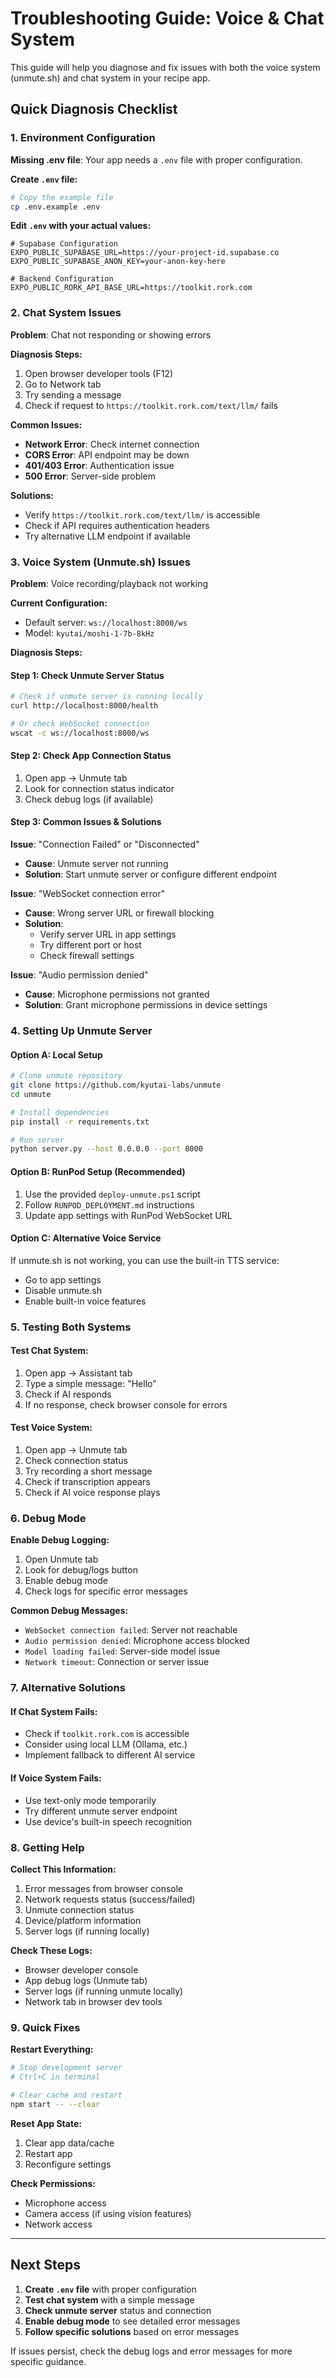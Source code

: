 # Troubleshooting Guide: Voice & Chat System

This guide will help you diagnose and fix issues with both the voice system (unmute.sh) and chat system in your recipe app.

## Quick Diagnosis Checklist

### 1. Environment Configuration

**Missing .env file**: Your app needs a `.env` file with proper configuration.

**Create `.env` file:**
```bash
# Copy the example file
cp .env.example .env
```

**Edit `.env` with your actual values:**
```env
# Supabase Configuration
EXPO_PUBLIC_SUPABASE_URL=https://your-project-id.supabase.co
EXPO_PUBLIC_SUPABASE_ANON_KEY=your-anon-key-here

# Backend Configuration  
EXPO_PUBLIC_RORK_API_BASE_URL=https://toolkit.rork.com
```

### 2. Chat System Issues

**Problem**: Chat not responding or showing errors

**Diagnosis Steps:**
1. Open browser developer tools (F12)
2. Go to Network tab
3. Try sending a message
4. Check if request to `https://toolkit.rork.com/text/llm/` fails

**Common Issues:**
- **Network Error**: Check internet connection
- **CORS Error**: API endpoint may be down
- **401/403 Error**: Authentication issue
- **500 Error**: Server-side problem

**Solutions:**
- Verify `https://toolkit.rork.com/text/llm/` is accessible
- Check if API requires authentication headers
- Try alternative LLM endpoint if available

### 3. Voice System (Unmute.sh) Issues

**Problem**: Voice recording/playback not working

**Current Configuration:**
- Default server: `ws://localhost:8000/ws`
- Model: `kyutai/moshi-1-7b-8kHz`

**Diagnosis Steps:**

#### Step 1: Check Unmute Server Status
```bash
# Check if unmute server is running locally
curl http://localhost:8000/health

# Or check WebSocket connection
wscat -c ws://localhost:8000/ws
```

#### Step 2: Check App Connection Status
1. Open app → Unmute tab
2. Look for connection status indicator
3. Check debug logs (if available)

#### Step 3: Common Issues & Solutions

**Issue**: "Connection Failed" or "Disconnected"
- **Cause**: Unmute server not running
- **Solution**: Start unmute server or configure different endpoint

**Issue**: "WebSocket connection error"
- **Cause**: Wrong server URL or firewall blocking
- **Solution**: 
  - Verify server URL in app settings
  - Try different port or host
  - Check firewall settings

**Issue**: "Audio permission denied"
- **Cause**: Microphone permissions not granted
- **Solution**: Grant microphone permissions in device settings

### 4. Setting Up Unmute Server

#### Option A: Local Setup
```bash
# Clone unmute repository
git clone https://github.com/kyutai-labs/unmute
cd unmute

# Install dependencies
pip install -r requirements.txt

# Run server
python server.py --host 0.0.0.0 --port 8000
```

#### Option B: RunPod Setup (Recommended)
1. Use the provided `deploy-unmute.ps1` script
2. Follow `RUNPOD_DEPLOYMENT.md` instructions
3. Update app settings with RunPod WebSocket URL

#### Option C: Alternative Voice Service
If unmute.sh is not working, you can use the built-in TTS service:
- Go to app settings
- Disable unmute.sh
- Enable built-in voice features

### 5. Testing Both Systems

#### Test Chat System:
1. Open app → Assistant tab
2. Type a simple message: "Hello"
3. Check if AI responds
4. If no response, check browser console for errors

#### Test Voice System:
1. Open app → Unmute tab
2. Check connection status
3. Try recording a short message
4. Check if transcription appears
5. Check if AI voice response plays

### 6. Debug Mode

**Enable Debug Logging:**
1. Open Unmute tab
2. Look for debug/logs button
3. Enable debug mode
4. Check logs for specific error messages

**Common Debug Messages:**
- `WebSocket connection failed`: Server not reachable
- `Audio permission denied`: Microphone access blocked
- `Model loading failed`: Server-side model issue
- `Network timeout`: Connection or server issue

### 7. Alternative Solutions

#### If Chat System Fails:
- Check if `toolkit.rork.com` is accessible
- Consider using local LLM (Ollama, etc.)
- Implement fallback to different AI service

#### If Voice System Fails:
- Use text-only mode temporarily
- Try different unmute server endpoint
- Use device's built-in speech recognition

### 8. Getting Help

**Collect This Information:**
1. Error messages from browser console
2. Network requests status (success/failed)
3. Unmute connection status
4. Device/platform information
5. Server logs (if running locally)

**Check These Logs:**
- Browser developer console
- App debug logs (Unmute tab)
- Server logs (if running unmute locally)
- Network tab in browser dev tools

### 9. Quick Fixes

**Restart Everything:**
```bash
# Stop development server
# Ctrl+C in terminal

# Clear cache and restart
npm start -- --clear
```

**Reset App State:**
1. Clear app data/cache
2. Restart app
3. Reconfigure settings

**Check Permissions:**
- Microphone access
- Camera access (if using vision features)
- Network access

---

## Next Steps

1. **Create `.env` file** with proper configuration
2. **Test chat system** with a simple message
3. **Check unmute server** status and connection
4. **Enable debug mode** to see detailed error messages
5. **Follow specific solutions** based on error messages

If issues persist, check the debug logs and error messages for more specific guidance.